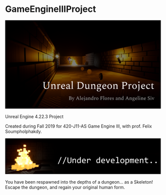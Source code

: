 # GameEngineIIIProject

![main-img](img/mainbanner.png)

Unreal Engine 4.22.3 Project

Created during Fall 2019 for 420-J11-AS Game Engine III, with prof. Felix Soumpholphakdy.


![banner-img](img/devbanner.png)

You have been respawned into the depths of a dungeon... as a Skeleton! 
Escape the dungeon, and regain your original human form.
